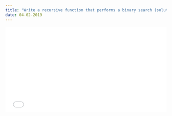 ```yaml
---
title: "Write a recursive function that performs a binary search (solution 1)"
date: 04-02-2019
---
```


<iframe height="265" style="width: 100%;" scrolling="no" title="Write a recursive function that performs a binary search (solution 1)" src="//codepen.io/ozywuli/embed/rPYdZP/?height=265&theme-id=dark&default-tab=js,result" frameborder="no" allowtransparency="true" allowfullscreen="true">
  See the Pen <a href='https://codepen.io/ozywuli/pen/rPYdZP/'>Write a recursive function that performs a binary search (solution 1)</a> by ozywuli
  (<a href='https://codepen.io/ozywuli'>@ozywuli</a>) on <a href='https://codepen.io'>CodePen</a>.
</iframe>
